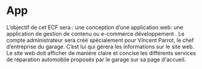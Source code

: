 # App
L’objectif de cet ECF sera : une conception d’une application web:  une application de gestion de contenu ou e-commerce développement . Le compte administrateur sera créé spécialement pour Vincent Parrot, le chef d’entreprise du garage. C’est lui qui gérera les informations sur le site web. Le site web doit afficher de manière claire et concise les différents services de réparation automobile proposés par le garage sur sa page d'accueil.
